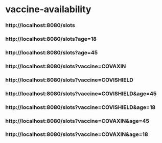 # vaccine-availability

### http://localhost:8080/slots

### http://localhost:8080/slots?age=18
### http://localhost:8080/slots?age=45
### http://localhost:8080/slots?vaccine=COVAXIN
### http://localhost:8080/slots?vaccine=COVISHIELD
### http://localhost:8080/slots?vaccine=COVISHIELD&age=45
### http://localhost:8080/slots?vaccine=COVISHIELD&age=18
### http://localhost:8080/slots?vaccine=COVAXIN&age=45
### http://localhost:8080/slots?vaccine=COVAXIN&age=18
